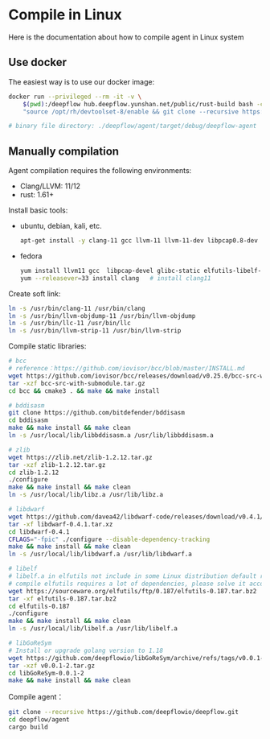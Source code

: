 # Compile in Linux

Here is the documentation about how to compile agent in Linux system

## Use docker

The easiest way is to use our docker image:
```bash
docker run --privileged --rm -it -v \
    $(pwd):/deepflow hub.deepflow.yunshan.net/public/rust-build bash -c \
    "source /opt/rh/devtoolset-8/enable && git clone --recursive https://github.com/deepflowio/deepflow.git /deepflow && cd /deepflow/agent && cargo build"

# binary file directory: ./deepflow/agent/target/debug/deepflow-agent
```

## Manually compilation

Agent compilation requires the following environments:
- Clang/LLVM: 11/12
- rust: 1.61+

Install basic tools:
- ubuntu, debian, kali, etc.
  ```bash
  apt-get install -y clang-11 gcc llvm-11 llvm-11-dev libpcap0.8-dev libelf-dev make
  ```
- fedora
  ```bash
  yum install llvm11 gcc  libpcap-devel glibc-static elfutils-libelf-devel make
  yum --releasever=33 install clang   # install clang11
  ```

Create soft link:
```bash
ln -s /usr/bin/clang-11 /usr/bin/clang
ln -s /usr/bin/llvm-objdump-11 /usr/bin/llvm-objdump
ln -s /usr/bin/llc-11 /usr/bin/llc
ln -s /usr/bin/llvm-strip-11 /usr/bin/llvm-strip
```

Compile static libraries:
```bash
# bcc
# reference：https://github.com/iovisor/bcc/blob/master/INSTALL.md
wget https://github.com/iovisor/bcc/releases/download/v0.25.0/bcc-src-with-submodule.tar.gz
tar -xzf bcc-src-with-submodule.tar.gz
cd bcc && cmake3 . && make && make install

# bddisasm
git clone https://github.com/bitdefender/bddisasm
cd bddisasm
make && make install && make clean
ln -s /usr/local/lib/libbddisasm.a /usr/lib/libbddisasm.a

# zlib
wget https://zlib.net/zlib-1.2.12.tar.gz
tar -xzf zlib-1.2.12.tar.gz
cd zlib-1.2.12
./configure
make && make install && make clean
ln -s /usr/local/lib/libz.a /usr/lib/libz.a

# libdwarf
wget https://github.com/davea42/libdwarf-code/releases/download/v0.4.1/libdwarf-0.4.1.tar.xz
tar -xf libdwarf-0.4.1.tar.xz
cd libdwarf-0.4.1
CFLAGS="-fpic" ./configure --disable-dependency-tracking
make && make install && make clean
ln -s /usr/local/lib/libdwarf.a /usr/lib/libdwarf.a

# libelf
# libelf.a in elfutils not include in some Linux distribution default repository.
# compile elfutils requires a lot of dependencies, please solve it according to your Linux distribution.
wget https://sourceware.org/elfutils/ftp/0.187/elfutils-0.187.tar.bz2
tar -xf elfutils-0.187.tar.bz2
cd elfutils-0.187
./configure
make && make install && make clean
ln -s /usr/local/lib/libelf.a /usr/lib/libelf.a

# libGoReSym
# Install or upgrade golang version to 1.18
wget https://github.com/deepflowio/libGoReSym/archive/refs/tags/v0.0.1-2.tar.gz
tar -xzf v0.0.1-2.tar.gz
cd libGoReSym-0.0.1-2
make && make install && make clean
```

Compile agent：
```bash
git clone --recursive https://github.com/deepflowio/deepflow.git
cd deepflow/agent
cargo build
```
